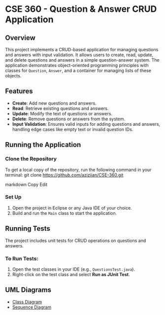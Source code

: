 # CSE 360 - Question & Answer CRUD Application

## Overview
This project implements a CRUD-based application for managing questions and answers with input validation. It allows users to create, read, update, and delete questions and answers in a simple question-answer system. The application demonstrates object-oriented programming principles with classes for `Question`, `Answer`, and a container for managing lists of these objects.

## Features
- **Create**: Add new questions and answers.
- **Read**: Retrieve existing questions and answers.
- **Update**: Modify the text of questions or answers.
- **Delete**: Remove questions or answers from the system.
- **Input Validation**: Ensures valid inputs for adding questions and answers, handling edge cases like empty text or invalid question IDs.

## Running the Application

### Clone the Repository
To get a local copy of the repository, run the following command in your terminal:
git clone https://github.com/aziziian/CSE-360.git

markdown
Copy
Edit

### Set Up
1. Open the project in Eclipse or any Java IDE of your choice.
2. Build and run the `Main` class to start the application.

## Running Tests
The project includes unit tests for CRUD operations on questions and answers.

### To Run Tests:
1. Open the test classes in your IDE (e.g., `QuestionsTest.java`).
2. Right-click on the test class and select **Run as JUnit Test**.

## UML Diagrams
- [Class Diagram]( )
- [Sequence Diagram](  )
